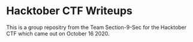 # Hacktober CTF Writeups 

This is a group repositry from the Team Section-9-Sec for the Hacktober CTF which came out on October 16 2020. 
